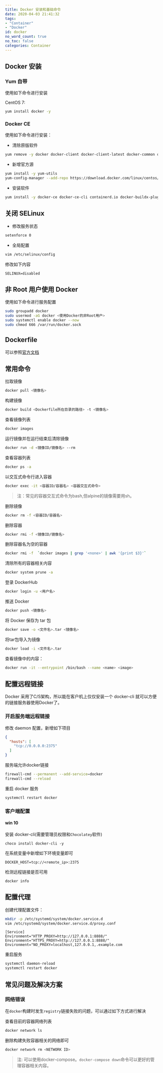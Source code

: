 ```yaml
---
title: Docker 安装和基础命令
date: 2020-04-03 21:41:32
tags:
- "Container"
- "Docker"
id: docker
no_word_count: true
no_toc: false
categories: Container
---
```


## Docker 安装

### Yum 自带

使用如下命令进行安装

CentOS 7:

```bash
yum install docker -y
```

### Docker CE

使用如下命令进行安装：

- 清除原版软件

```bash
yum remove -y docker docker-client docker-client-latest docker-common docker-latest docker-latest-logrotate docker-logrotate docker-engine
```

- 新增官方源

```bash
yum install -y yum-utils
yum-config-manager --add-repo https://download.docker.com/linux/centos/docker-ce.repo
```

- 安装软件

```bash
yum install -y docker-ce docker-ce-cli containerd.io docker-buildx-plugin docker-compose-plugin
```

## 关闭 SELinux

- 修改服务状态

```bash
setenforce 0
```

- 全局配置

```bash
vim /etc/selinux/config
```

修改如下内容

```text
SELINUX=disabled
```

## 非 Root 用户使用 Docker

使用如下命令进行服务配置

```bash
sudo groupadd docker
sudo usermod -aG docker <使用Docker的非Root用户>
sudo systemctl enable docker --now
sudo chmod 666 /var/run/docker.sock
```

## Dockerfile

可以参照[官方文档](https://docs.docker.com/develop/develop-images/dockerfile_best-practices/#dockerfile-instructions)

## 常用命令

拉取镜像

```bash
docker pull <镜像名>
```

构建镜像

```bash
docker build <Dockerfile所在目录的路径> -t <镜像名>
```

查看镜像列表

```bash
docker images
```

运行镜像并在运行结束后清除镜像

```bash
docker run -d <镜像ID/镜像名> --rm
```

查看容器列表

```bash
docker ps -a
```

以交互式命令行进入容器

```bash
docker exec -it <容器ID/容器名> <容器交互式命令>
```

> 注：常见的容器交互式命令为bash,但alpine的镜像需要用sh。

删除镜像

```bash
docker rm -f <容器ID/容器名>
```

删除容器

```bash
docker rmi -f <镜像ID/镜像名>
```

删除容器名为空的容器

```bash
docker rmi -f  `docker images | grep '<none>' | awk '{print $3}'` 
```

清除所有的容器相关内容

```bash
docker system prune -a
```

登录 DockerHub

```bash
docker login -u <用户名>
```

推送 Docker

```bash
docker push <镜像名>
```

将 Docker 保存为 tar 包

```bash
docker save -o <文件名>.tar <镜像名>
```

将tar包导入为镜像

```bash
docker load -i <文件名>.tar
```

查看镜像中的内容：

```bash
docker run -it --entrypoint /bin/bash --name <name> <image>
```

## 配置远程链接

Docker 采用了C/S架构，所以能在客户机上仅仅安装一个 docker-cli 就可以方便的链接服务器使用Docker了。

### 开启服务端远程链接

修改 daemon 配置，新增如下项目

```json
{
  "hosts": [
    "tcp://0.0.0.0:2375"
  ]
}
```

服务端允许docker链接

```bash
firewall-cmd --permanent --add-service=docker
firewall-cmd --reload
```

重启 docker 服务

```bash
systemctl restart docker
```

### 客户端配置

#### win 10

安装 docker-cli(需要管理员权限和`Chocolatey`软件)

```commandline
choco install docker-cli -y
```

在系统变量中新增如下环境变量即可

```text
DOCKER_HOST=tcp://<remote_ip>:2375
```

检测远程链接是否可用

```commandline
docker info
```

## 配置代理

创建代理配置文件：

```bash
mkdir -p /etc/systemd/system/docker.service.d
vim /etc/systemd/system/docker.service.d/proxy.conf
```

```text
[Service]
Environment="HTTP_PROXY=http://127.0.0.1:8888/"
Environment="HTTPS_PROXY=http://127.0.0.1:8888/"
Environment="NO_PROXY=localhost,127.0.0.1,.example.com
```

重启服务

```bash
systemctl daemon-reload
systemctl restart docker
```

## 常见问题及解决方案

### 网络错误

在`docker`构建时发生`registry`链接失败的问题，可以通过如下方式进行解决

查看目前的容器网络列表

```bash
docker network ls
```

删除构建失败容器相关的网络即可

```bash
docker network rm <NETWORK ID>
```

> 注: 可以使用docker-compose。`docker-compose down`命令可以更好的管理容器相关内容。